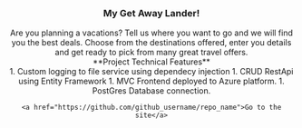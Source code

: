 <br />
<div align="center">

<h3 align="center">My Get Away Lander!</h3>

  <p align="center">
    Are you planning a vacations? Tell us where you want to go and we will find you the best deals.
    Choose from the destinations offered, enter you details and get ready to pick from many great travel offers.
    <br />
    **Project Technical Features**
    <br />
    1. Custom logging to file service using dependecy injection
    1. CRUD RestApi using Entity Framework
    1. MVC Frontend deployed to Azure platform.
    1. PostGres Database connection.
    <br />

    <a href="https://github.com/github_username/repo_name">Go to the site</a>
    
  </p>
</div>
